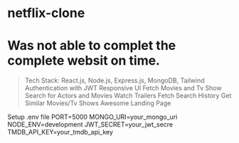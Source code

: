 ﻿# netflix-clone
# Was not able to complet the complete websit on time.

> Tech Stack: React.js, Node.js, Express.js, MongoDB, Tailwind
> Authentication with JWT
>  Responsive UI
> Fetch Movies and Tv Show
> Search for Actors and Movies
> Watch Trailers
> Fetch Search History
> Get Similar Movies/Tv Shows
> Awesome Landing Page


Setup .env file
PORT=5000
MONGO_URI=your_mongo_uri
NODE_ENV=development
JWT_SECRET=your_jwt_secre
TMDB_API_KEY=your_tmdb_api_key

